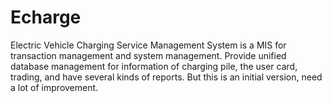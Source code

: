 # Echarge
Electric Vehicle Charging Service Management System is a MIS for transaction management and system management. Provide unified database management for information of charging pile, the user card, trading, and have several kinds of reports. But this is an initial version, need a lot of improvement.
